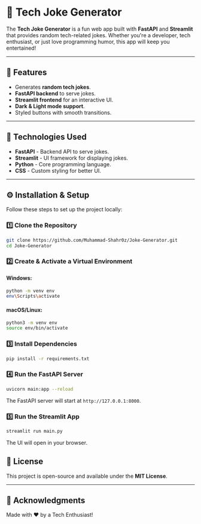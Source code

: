 # 🤣 Tech Joke Generator

The **Tech Joke Generator** is a fun web app built with **FastAPI** and **Streamlit** that provides random tech-related jokes. Whether you're a developer, tech enthusiast, or just love programming humor, this app will keep you entertained!

---

## 🚀 Features
- Generates **random tech jokes**.
- **FastAPI backend** to serve jokes.
- **Streamlit frontend** for an interactive UI.
- **Dark & Light mode support**.
- Styled buttons with smooth transitions.

---

## 📌 Technologies Used
- **FastAPI** - Backend API to serve jokes.
- **Streamlit** - UI framework for displaying jokes.
- **Python** - Core programming language.
- **CSS** - Custom styling for better UI.

---

## ⚙️ Installation & Setup
Follow these steps to set up the project locally:

### 1️⃣ Clone the Repository
```sh
git clone https://github.com/Muhammad-Shahr0z/Joke-Generator.git
cd Joke-Generator
```

### 2️⃣ Create & Activate a Virtual Environment
#### Windows:
```sh
python -m venv env
env\Scripts\activate
```
#### macOS/Linux:
```sh
python3 -m venv env
source env/bin/activate
```

### 3️⃣ Install Dependencies
```sh
pip install -r requirements.txt
```

### 4️⃣ Run the FastAPI Server
```sh
uvicorn main:app --reload
```
The FastAPI server will start at `http://127.0.0.1:8000`.

### 5️⃣ Run the Streamlit App
```sh
streamlit run main.py
```
The UI will open in your browser.




## 📜 License
This project is open-source and available under the **MIT License**.

---

## 🌟 Acknowledgments
Made with ❤️ by a Tech Enthusiast!

